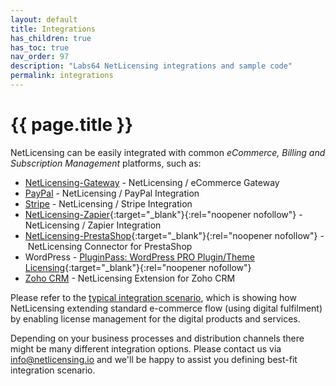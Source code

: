 ```yaml
---
layout: default
title: Integrations
has_children: true
has_toc: true
nav_order: 97
description: "Labs64 NetLicensing integrations and sample code"
permalink: integrations
---
```


{{ page.title }}
================

NetLicensing can be easily integrated with common *eCommerce, Billing and Subscription Management* platforms, such as:

- [NetLicensing-Gateway](gateway) - NetLicensing / eCommerce Gateway
- [PayPal](paypal) - NetLicensing / PayPal Integration
- [Stripe](stripe) - NetLicensing / Stripe Integration
- [NetLicensing-Zapier](https://zapier.com/apps/netlicensing/integrations){:target="_blank"}{:rel="noopener nofollow"} - NetLicensing / Zapier Integration
- [NetLicensing-PrestaShop](https://github.com/Labs64/NetLicensing-PrestaShop){:target="_blank"}{:rel="noopener nofollow"} - NetLicensing Connector for PrestaShop
- WordPress - [PluginPass: WordPress PRO Plugin/Theme Licensing](https://wordpress.org/plugins/pluginpass-pro-plugintheme-licensing/){:target="_blank"}{:rel="noopener nofollow"}
- [Zoho CRM](zoho-crm) - NetLicensing Extension for Zoho CRM

Please refer to the [typical integration scenario](gateway), which is showing how NetLicensing extending standard e-commerce flow (using digital fulfilment) by enabling license management for the digital products and services.

Depending on your business processes and distribution channels there might be many different integration options. Please contact us via [info@netlicensing.io](mailto:info@netlicensing.io) and we'll be happy to assist you defining best-fit integration scenario.
